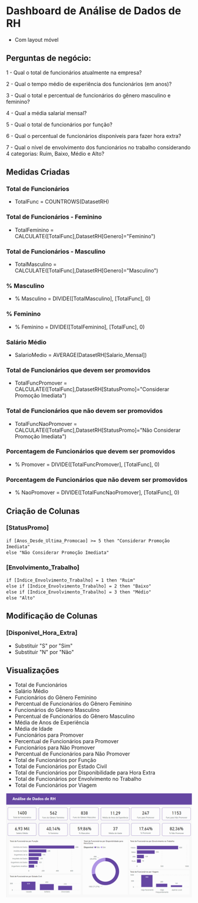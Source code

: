 # Dashboard de Análise de Dados de RH
- Com layout móvel


## Perguntas de negócio: 
 
1 - Qual o total de funcionários atualmente na empresa? 

2 - Qual o tempo médio de experiência dos funcionários (em anos)? 

3 - Qual o total e percentual de funcionários do gênero masculino e feminino? 

4 - Qual a média salarial mensal? 

5 - Qual o total de funcionários por função? 

6 - Qual o percentual de funcionários disponíveis para fazer hora extra? 

7 - Qual o nível de envolvimento dos funcionários no trabalho considerando 4 categorias: Ruim, Baixo, Médio e Alto? 


## Medidas Criadas

### Total de Funcionários
- TotalFunc = COUNTROWS(DatasetRH)

### Total de Funcionários - Feminino
- TotalFeminino = CALCULATE([TotalFunc],DatasetRH[Genero]="Feminino")

### Total de Funcionários - Masculino
- TotalMasculino = CALCULATE([TotalFunc],DatasetRH[Genero]="Masculino")

### % Masculino
- % Masculino = DIVIDE([TotalMasculino], [TotalFunc], 0) 

### % Feminino
- % Feminino = DIVIDE([TotalFeminino], [TotalFunc], 0)

### Salário Médio
- SalarioMedio = AVERAGE(DatasetRH[Salario_Mensal])

### Total de Funcionários que devem ser promovidos
- TotalFuncPromover = CALCULATE([TotalFunc],DatasetRH[StatusPromo]="Considerar Promoção Imediata")

### Total de Funcionários que não devem ser promovidos
- TotalFuncNaoPromover = CALCULATE([TotalFunc],DatasetRH[StatusPromo]="Não Considerar Promoção Imediata")

### Porcentagem de Funcionários que devem ser promovidos
- % Promover = DIVIDE([TotalFuncPromover], [TotalFunc], 0)

### Porcentagem de Funcionários que não devem ser promovidos
- % NaoPromover = DIVIDE([TotalFuncNaoPromover], [TotalFunc], 0)


## Criação de Colunas

### [StatusPromo]
~~~
if [Anos_Desde_Ultima_Promocao] >= 5 then "Considerar Promoção Imediata"
else "Não Considerar Promoção Imediata"
~~~

### [Envolvimento_Trabalho]
~~~
if [Indice_Envolvimento_Trabalho] = 1 then "Ruim"
else if [Indice_Envolvimento_Trabalho] = 2 then "Baixo"
else if [Indice_Envolvimento_Trabalho] = 3 then "Médio"
else "Alto"
~~~


## Modificação de Colunas

### [Disponivel_Hora_Extra]
- Substituir "S" por "Sim"
- Substituir "N" por "Não"

## Visualizações

- Total de Funcionários
- Salário Médio
- Funcionários do Gênero Feminino
- Percentual de Funcionários do Gênero Feminino
- Funcionários do Gênero Masculino
- Percentual de Funcionários do Gênero Masculino
- Média de Anos de Experiência
- Média de Idade
- Funcionários para Promover
- Percentual de Funcionários para Promover
- Funcionários para Não Promover
- Percentual de Funcionários para Não Promover
- Total de Funcionários por Função
- Total de Funcionários por Estado Civil
- Total de Funcionários por Disponibilidade para Hora Extra
- Total de Funcionários por Envolvimento no Trabalho
- Total de Funcionários por Viagem

<p align="center">
  <img src="dashboard-RH.png"><br>
</p>
